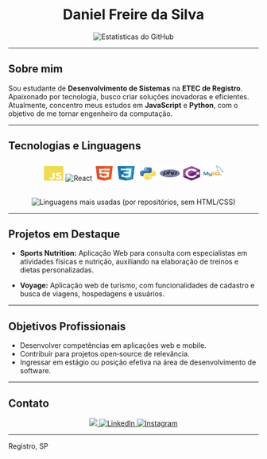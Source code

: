 <h1 align="center">Daniel Freire da Silva</h1>

<p align="center">
  <img src="https://github-readme-stats.vercel.app/api?username=dev-DanielSilva&show_icons=true&theme=nord" alt="Estatísticas do GitHub" />
</p>

---

## Sobre mim

Sou estudante de **Desenvolvimento de Sistemas** na **ETEC de Registro**.
Apaixonado por tecnologia, busco criar soluções inovadoras e eficientes.
Atualmente, concentro meus estudos em **JavaScript** e **Python**, com o objetivo de me tornar engenheiro da computação.

---

## Tecnologias e Linguagens

<div align="center">
  <img src="https://raw.githubusercontent.com/devicons/devicon/master/icons/javascript/javascript-plain.svg" alt="JavaScript" height="30" width="40" />
  <img src="https://cdn.jsdelivr.net/gh/devicons/devicon/icons/react/react-original.svg" alt="React" height="30" width="40" />
  <img src="https://raw.githubusercontent.com/devicons/devicon/master/icons/html5/html5-original.svg" alt="HTML5" height="30" width="40" />
  <img src="https://raw.githubusercontent.com/devicons/devicon/master/icons/css3/css3-original.svg" alt="CSS3" height="30" width="40" />
  <img src="https://raw.githubusercontent.com/devicons/devicon/master/icons/python/python-original.svg" alt="Python" height="30" width="40" />
  <img src="https://raw.githubusercontent.com/devicons/devicon/master/icons/php/php-original.svg" alt="PHP" height="30" width="40" />
  <img src="https://raw.githubusercontent.com/devicons/devicon/master/icons/csharp/csharp-original.svg" alt="C#" height="30" width="40" />
  <img src="https://raw.githubusercontent.com/devicons/devicon/master/icons/mysql/mysql-original-wordmark.svg" alt="MySQL" height="40" width="40" />
</div>
<br>
<p align="center">
  <img
    src="https://github-readme-stats.vercel.app/api/top-langs?username=dev-DanielSilva&theme=nord&layout=compact&langs_count=10&count_weight=1&size_weight=0&hide=html,css"
    alt="Linguagens mais usadas (por repositórios, sem HTML/CSS)"
  />
</p>

---

## Projetos em Destaque

* **Sports Nutrition:**
  Aplicação Web para consulta com especialistas em atividades físicas e nutrição, auxiliando na elaboração de treinos e dietas personalizadas.

* **Voyage:**
  Aplicação web de turismo, com funcionalidades de cadastro e busca de viagens, hospedagens e usuários.

---

## Objetivos Profissionais

* Desenvolver competências em aplicações web e mobile.
* Contribuir para projetos open‐source de relevância.
* Ingressar em estágio ou posição efetiva na área de desenvolvimento de software.

---

## Contato

<div align="center">
  <a href = "mailto:dev-DanielSilva@outlook.com">
    <img src="https://img.shields.io/badge/-Email-%23333?style=for-the-badge&logo=gmail&logoColor=white" target="_blank">
  </a>
  <a href="https://www.linkedin.com/in/dev-danielsilva/" target="_blank">
    <img src="https://img.shields.io/badge/LinkedIn-%230077B5?style=for-the-badge&logo=linkedin&logoColor=white" alt="LinkedIn">
  </a>
  <a href="https://instagram.com/bymidna" target="_blank">
    <img src="https://img.shields.io/badge/Instagram-%23E4405F?style=for-the-badge&logo=instagram&logoColor=white" alt="Instagram">
  </a>
</div>

---

Registro, SP
